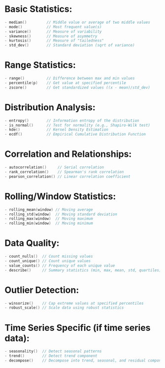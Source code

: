 # Basic Statistics:
```cpp
- median()         // Middle value or average of two middle values
- mode()           // Most frequent value(s)
- variance()       // Measure of variability
- skewness()       // Measure of asymmetry
- kurtosis()       // Measure of "tailedness"
- std_dev()        // Standard deviation (sqrt of variance)
```

# Range Statistics:
```cpp
- range()          // Difference between max and min values
- percentile(p)    // Get value at specified percentile
- zscore()         // Get standardized values ((x - mean)/std_dev)
```

# Distribution Analysis:
```cpp
- entropy()        // Information entropy of the distribution
- is_normal()      // Test for normality (e.g., Shapiro-Wilk test)
- kde()            // Kernel Density Estimation
- ecdf()           // Empirical Cumulative Distribution Function
```

# Correlation and Relationships:
```cpp
- autocorrelation()     // Serial correlation
- rank_correlation()    // Spearman's rank correlation
- pearson_correlation() // Linear correlation coefficient
```

# Rolling/Window Statistics:
```cpp
- rolling_mean(window) // Moving average
- rolling_std(window)  // Moving standard deviation
- rolling_max(window)  // Moving maximum
- rolling_min(window)  // Moving minimum
```

# Data Quality:
```cpp
- count_nulls()  // Count missing values
- count_unique() // Count unique values
- value_counts() // Frequency of each unique value
- describe()     // Summary statistics (min, max, mean, std, quartiles)
```

# Outlier Detection:
```cpp
- winsorize()    // Cap extreme values at specified percentiles
- robust_scale() // Scale data using robust statistics
```

# Time Series Specific (if time series data):
```cpp
- seasonality()  // Detect seasonal patterns
- trend()        // Detect trend component
- decompose()    // Decompose into trend, seasonal, and residual components
```